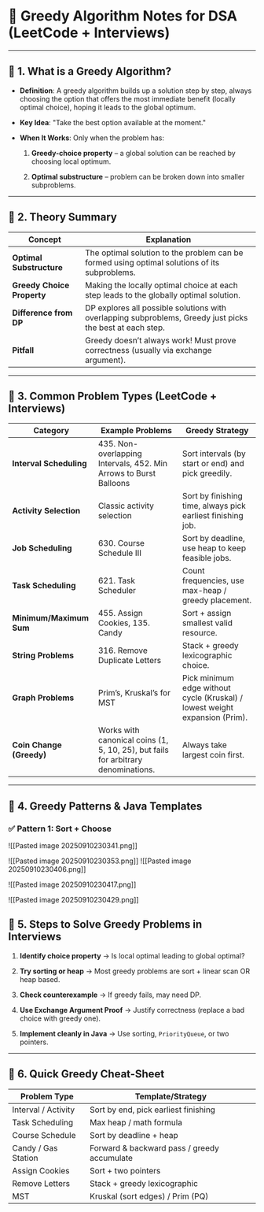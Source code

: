# 📘 Greedy Algorithm Notes for DSA (LeetCode + Interviews)

---

## 🔹 1. What is a Greedy Algorithm?

- **Definition**: A greedy algorithm builds up a solution step by step, always choosing the option that offers the most immediate benefit (locally optimal choice), hoping it leads to the global optimum.
    
- **Key Idea**: "Take the best option available at the moment."
    
- **When It Works**: Only when the problem has:
    
    1. **Greedy-choice property** – a global solution can be reached by choosing local optimum.
        
    2. **Optimal substructure** – problem can be broken down into smaller subproblems.
        

---

## 🔹 2. Theory Summary

|Concept|Explanation|
|---|---|
|**Optimal Substructure**|The optimal solution to the problem can be formed using optimal solutions of its subproblems.|
|**Greedy Choice Property**|Making the locally optimal choice at each step leads to the globally optimal solution.|
|**Difference from DP**|DP explores all possible solutions with overlapping subproblems, Greedy just picks the best at each step.|
|**Pitfall**|Greedy doesn’t always work! Must prove correctness (usually via exchange argument).|

---

## 🔹 3. Common Problem Types (LeetCode + Interviews)

|Category|Example Problems|Greedy Strategy|
|---|---|---|
|**Interval Scheduling**|435. Non-overlapping Intervals, 452. Min Arrows to Burst Balloons|Sort intervals (by start or end) and pick greedily.|
|**Activity Selection**|Classic activity selection|Sort by finishing time, always pick earliest finishing job.|
|**Job Scheduling**|630. Course Schedule III|Sort by deadline, use heap to keep feasible jobs.|
|**Task Scheduling**|621. Task Scheduler|Count frequencies, use max-heap / greedy placement.|
|**Minimum/Maximum Sum**|455. Assign Cookies, 135. Candy|Sort + assign smallest valid resource.|
|**String Problems**|316. Remove Duplicate Letters|Stack + greedy lexicographic choice.|
|**Graph Problems**|Prim’s, Kruskal’s for MST|Pick minimum edge without cycle (Kruskal) / lowest weight expansion (Prim).|
|**Coin Change (Greedy)**|Works with canonical coins (1, 5, 10, 25), but fails for arbitrary denominations.|Always take largest coin first.|

---

## 🔹 4. Greedy Patterns & Java Templates

### ✅ Pattern 1: Sort + Choose
![[Pasted image 20250910230341.png]]

![[Pasted image 20250910230353.png]]
![[Pasted image 20250910230406.png]]

![[Pasted image 20250910230417.png]]


![[Pasted image 20250910230429.png]]


## 🔹 5. Steps to Solve Greedy Problems in Interviews

1. **Identify choice property** → Is local optimal leading to global optimal?
    
2. **Try sorting or heap** → Most greedy problems are sort + linear scan OR heap based.
    
3. **Check counterexample** → If greedy fails, may need DP.
    
4. **Use Exchange Argument Proof** → Justify correctness (replace a bad choice with greedy one).
    
5. **Implement cleanly in Java** → Use sorting, `PriorityQueue`, or two pointers.
    

---

## 🔹 6. Quick Greedy Cheat-Sheet

| Problem Type        | Template/Strategy                           |
| ------------------- | ------------------------------------------- |
| Interval / Activity | Sort by end, pick earliest finishing        |
| Task Scheduling     | Max heap / math formula                     |
| Course Schedule     | Sort by deadline + heap                     |
| Candy / Gas Station | Forward & backward pass / greedy accumulate |
| Assign Cookies      | Sort + two pointers                         |
| Remove Letters      | Stack + greedy lexicographic                |
| MST                 | Kruskal (sort edges) / Prim (PQ)            |
